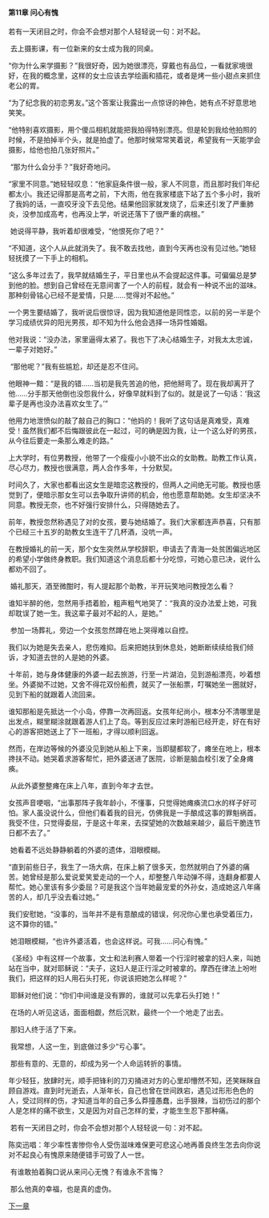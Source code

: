   #### **第11章 问心有愧**

若有一天闭目之时，你会不会想对那个人轻轻说一句：对不起。 

​    去上摄影课，有一位新来的女士成为我的同桌。 

​    “你为什么来学摄影？”我很好奇，因为她很漂亮，穿戴也有品位，一看就家境很好，在我的概念里，这样的女士应该去学绘画和插花，或者是烤一些小甜点来抓住老公的胃。 

​    “为了纪念我的初恋男友。”这个答案让我露出一点惊讶的神色，她有点不好意思地笑笑。 

​    “他特别喜欢摄影，用个傻瓜相机就能把我拍得特别漂亮。但是轮到我给他拍照的时候，不是拍掉半个头，就是拍虚了。他那时候常常笑着说，希望我有一天能学会摄影，给他也拍几张好照片。” 

​    “那为什么会分手？”我好奇地问。 

​    “家里不同意。”她轻轻叹息：“他家庭条件很一般，家人不同意，而且那时我们年纪都太小。我还记得那是高考之前，下大雨，他在我家楼底下站了五个多小时，我听了我妈的话，一直咬牙没下去见他。结果他回家就发烧了，后来还引发了严重肺炎，没参加成高考，也再没上学，听说还落下了很严重的病根。” 

​    她说得平静，我听着却很难受，“他恨死你了吧？” 

​    “不知道，这个人从此就消失了。我不敢去找他，直到今天再也没有见过他。”她轻轻抚摸了一下手上的相机。 

​    “这么多年过去了，我早就结婚生子，平日里也从不会提起这件事。可偏偏总是梦到他的脸。想到自己曾经在无意间害了一个人的前程，就会有一种说不出的滋味。那种刻骨铭心已经不是爱情，只是……觉得对不起他。” 

​    一个男生要结婚了，我听说后很惊讶，因为我知道他是同性恋，以前的另一半是个学习成绩优异的阳光男孩，却不知为什么他会选择一场异性婚姻。 

​    他对我说：“没办法，家里逼得太紧了。我也下了决心结婚生子，对我太太忠诚，一辈子对她好。” 

​    “那他呢？”我有些尴尬，却还是忍不住问。 

​    他眼神一黯：“是我的错……当初是我先苦追的他，把他掰弯了。现在我却离开了他……分手那天他倒也没怨我什么，好像早就料到了似的。就是说了一句话：‘我这辈子是再也没办法喜欢女生了。’” 

​    他用力地泄愤似的敲了敲自己的胸口：“他妈的！我听了这句话是真难受，真难受！虽然我们都不后悔跟彼此在一起过，可的确是因为我，让一个这么好的男孩，从今往后要走一条那么难走的路。” 

​    上大学时，有位男教授，他带了一个瘦瘦小小貌不出众的女助教。助教工作认真，尽心尽力，教授也很满意，两人合作多年，十分默契。 

​    时间久了，大家也都看出这女生是暗恋这教授的，但两人之间绝无可能。教授也感觉到了，便暗示那女生可以去争取升讲师的机会，他也愿意帮助她。女生却坚决不同意。教授无奈，也不好强行安排什么，只得随她去了。 

​    前年，教授忽然称遇见了对的女孩，要与她结婚了。我们大家都连声恭喜，只有那个已经三十五岁的助教女生连干了几杯酒，没吭一声。 

​    在教授婚礼的前一天，那个女生突然从学校辞职，申请去了青海一处贫困偏远地区的希望小学做终身教职。我们知道这个消息后都十分吃惊，可她心意已决，说什么都劝不回了。 

​    婚礼那天，酒至微酣时，有人提起那个助教，半开玩笑地问教授怎么看？ 

​    谁知半醉的他，忽然用手捂着脸，粗声粗气地哭了：“我真的没办法爱上她，可我却耽误了她一生。我这辈子最对不起的人，是她。” 

​    参加一场葬礼，旁边一个女孩忽然蹲在地上哭得难以自控。 

​    我们以为她是失去亲人，悲伤难抑。后来把她扶到休息处，她断断续续给我们倾诉，才知道去世的人是她的外婆。 

​    十年前，她与身体健康的外婆一起去旅游，行至一片湖泊，见到游船漂亮，吵着想坐。外婆拗不过她，又舍不得花双份船费，就买了一张船票，叮嘱她坐一圈就好，见到下船的就跟着人流回来。 

​    谁知那船是先抵达一个小岛，停靠一次再回返。女孩年纪尚小，根本分不清哪里是出发点，糊里糊涂就跟着游人们上了岛。等到反应过来时游船已经开走，好在有好心的游客把她送上了下一班船，才得以顺利回返。 

​    然而，在岸边等候的外婆没见到她从船上下来，当即腿都软了，瘫坐在地上，根本搀扶不动。她哭着求游客帮忙，把外婆送进了医院，诊断是脑血栓引发了全身瘫痪。 

​    从此外婆整整瘫在床上八年，直到今年才去世。 

​    女孩声音哽咽，“出事那阵子我年龄小，不懂事，只觉得她瘫痪流口水的样子好可怕。家人虽没说什么，但他们看着我的目光，仿佛我是一手酿成这事的罪魁祸首。我受不住，只觉得委屈，于是这十年来，去探望她的次数越来越少，最后干脆连节日都不去了。” 

​    她看着不远处静静躺着的外婆的遗体，泪眼模糊。 

​    “直到前些日子，我生了一场大病，在床上躺了很多天，忽然就明白了外婆的痛苦。她曾经是那么爱说爱笑爱走动的一个人，却整整八年动弹不得，连翻身都要人帮忙。她心里该有多少委屈？可是我这个当年她最宠爱的外孙女，造成她这八年痛苦的人，却几乎没去看过她。” 

​    我们安慰她，“没事的，当年并不是有意酿成的错误，何况你心里也承受着压力，这不算你的错。” 

​    她泪眼模糊，“也许外婆活着，也会这样说。可我……问心有愧。” 

​    《圣经》中有这样一个故事，文士和法利赛人带着一个行淫时被拿的妇人来，叫她站在当中，就对耶稣说：“夫子，这妇人是正行淫之时被拿的。摩西在律法上吩咐我们，把这样的妇人用石头打死，你说该把她怎么样呢？” 

​    耶稣对他们说：“你们中间谁是没有罪的，谁就可以先拿石头打她！” 

​    在场的人听见这话，面面相觑，然后沉默，最终一个一个地走了出去。 

​    那妇人终于活了下来。 

​    我常想，人这一生，到底做过多少“亏心事”。 

​    那些有意的、无意的，却成为另一个人命运转折的事情。 

​    年少轻狂，放肆时光，顺手把锋利的刀刃捅进对方的心里却懵然不知，还笑眯眯自顾自游戏。直到时光逝去，人渐年长，自己也曾在世间跌宕，遇见过形形色色的人，受过同样的伤，才知道当年的自己多么莽撞愚蠢，出手狠辣，当初伤过的那个人是怎样的痛不欲生，又是因为对自己怎样的爱，才能生生忍下那种痛。 

​    若有一天闭目之时，你会不会想对那个人轻轻说一句：对不起。 

​    陈奕迅唱：年少率性害惨你令人受伤滋味难保更可悲这心地再善良终生怎去向你说对不起良心有愧原来随便错手可毁了人一世。 

​    有谁敢拍着胸口说从来问心无愧？有谁永不言悔？ 

​    那么他真的幸福，也是真的虚伪。  

[下一章](https://github.com/LiQinglin007/liqinglin/blob/master/%E4%B8%80%E5%88%87%E9%83%BD%E6%98%AF%E6%9C%80%E5%A5%BD%E7%9A%84%E5%AE%89%E6%8E%92/%E7%AC%AC12%E7%AB%A0%20%E4%B8%80%E6%9D%AF%E6%B0%B4%EF%BC%8C%E8%A1%A5%E7%BB%99%E7%9C%BC%E6%B3%AA.md)